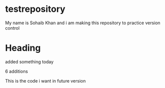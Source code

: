# testrepository
My name is Sohaib Khan and i am making this repository to practice version control
# Heading

added something today





6 additions

This is the code i want in future version

